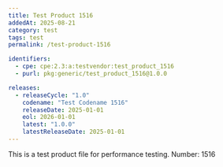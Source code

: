 ```yaml
---
title: Test Product 1516
addedAt: 2025-08-21
category: test
tags: test
permalink: /test-product-1516

identifiers:
  - cpe: cpe:2.3:a:testvendor:test_product_1516
  - purl: pkg:generic/test_product_1516@1.0.0

releases:
  - releaseCycle: "1.0"
    codename: "Test Codename 1516"
    releaseDate: 2025-01-01
    eol: 2026-01-01
    latest: "1.0.0"
    latestReleaseDate: 2025-01-01
---
```


This is a test product file for performance testing. Number: 1516
